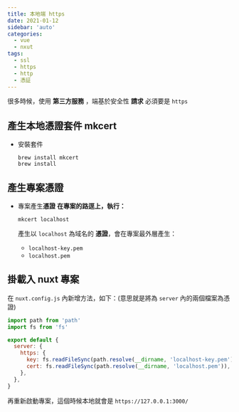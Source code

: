 ```yaml
---
title: 本地端 https
date: 2021-01-12
sidebar: 'auto'
categories:
  - vue
  - nxut
tags:
  - ssl
  - https
  - http
  - 憑証
---
```


很多時候，使用 **第三方服務** ，端基於安全性 **請求** 必須要是 `https`

## 產生本地憑證套件 mkcert

- 安裝套件

  ```
  brew install mkcert
  brew install
  ```

## 產生專案憑證

- 專案產生**憑證**
  **在專案的路逕上，執行：**

  ```
  mkcert localhost
  ```

  產生以 `localhost` 為域名的 **憑證**，會在專案最外層產生：

  - `localhost-key.pem`
  - `localhost.pem`

## 掛載入 nuxt 專案

在 `nuxt.config.js` 內新增方法，如下：(意思就是將為 `server` 內的兩個檔案為憑證)

```js {5-10}
import path from 'path'
import fs from 'fs'

export default {
  server: {
    https: {
      key: fs.readFileSync(path.resolve(__dirname, 'localhost-key.pem')),
      cert: fs.readFileSync(path.resolve(__dirname, 'localhost.pem')),
    },
  },
}
```

再重新啟動專案，這個時候本地就會是 `https://127.0.0.1:3000/`
